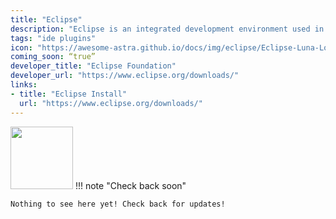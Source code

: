 ```yaml
---
title: "Eclipse"
description: "Eclipse is an integrated development environment used in computer programming. It contains a base workspace and an extensible plug-in system for customizing the environment. It is the second-most-popular IDE for Java development, and, until 2016, was the most popular."
tags: "ide plugins"
icon: "https://awesome-astra.github.io/docs/img/eclipse/Eclipse-Luna-Logo.svg.png"
coming_soon: “true”
developer_title: "Eclipse Foundation"
developer_url: "https://www.eclipse.org/downloads/"
links:
- title: "Eclipse Install"
  url: "https://www.eclipse.org/downloads/"
---
```


<div class="nosurface" markdown="1">
<img src="https://awesome-astra.github.io/docs/img/eclipse/Eclipse-Luna-Logo.svg.png" height="100px" />
!!! note "Check back soon"

    Nothing to see here yet! Check back for updates! 
</div>